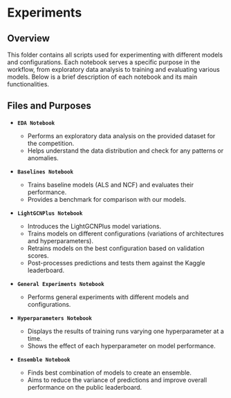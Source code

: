 # Experiments

## Overview
This folder contains all scripts used for experimenting with different models and configurations. Each notebook serves a specific purpose in the workflow, from exploratory data analysis to training and evaluating various models. Below is a brief description of each notebook and its main functionalities.

## Files and Purposes

- **`EDA Notebook`**
  - Performs an exploratory data analysis on the provided dataset for the competition.
  - Helps understand the data distribution and check for any patterns or anomalies.

- **`Baselines Notebook`**
  - Trains baseline models (ALS and NCF) and evaluates their performance.
  - Provides a benchmark for comparison with our models.

- **`LightGCNPlus Notebook`**
  - Introduces the LightGCNPlus model variations.
  - Trains models on different configurations (variations of architectures and hyperparameters).
  - Retrains models on the best configuration based on validation scores.
  - Post-processes predictions and tests them against the Kaggle leaderboard.

- **`General Experiments Notebook`**
  - Performs general experiments with different models and configurations.

- **`Hyperparameters Notebook`**
  - Displays the results of training runs varying one hyperparameter at a time.
  - Shows the effect of each hyperparameter on model performance.

- **`Ensemble Notebook`**
  - Finds best combination of models to create an ensemble.
  - Aims to reduce the variance of predictions and improve overall performance on the public leaderboard.